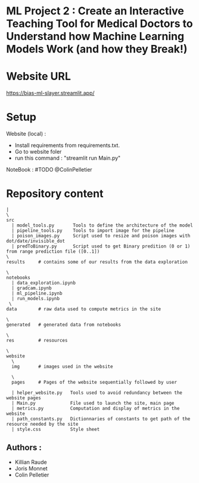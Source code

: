 # ML Project 2 : Create an Interactive Teaching Tool for Medical Doctors to Understand how Machine Learning Models Work (and how they Break!)

# Website URL

https://bias-ml-slayer.streamlit.app/

# Setup

Website (local) : 
- Install requirements from requirements.txt.
- Go to website foler
- run this command : "streamlit run Main.py"

NoteBook : 
#TODO @ColinPelletier

# Repository content

```
|
\
src
  | model_tools.py       Tools to define the architecture of the model
  | pipeline_tools.py    Tools to import image for the pipeline
  | poison_images.py     Script used to resize and poison images with dot/date/invisible_dot
  | predToBinary.py      Script used to get Binary predition (0 or 1) from range prediction file ([0..1])
\
results     # contains some of our results from the data exploration

\
notebooks
  | data_exploration.ipynb
  | gradcam.ipynb
  | ml_pipeline.ipynb
  | run_models.ipynb
 \
data        # raw data used to compute metrics in the site

\
generated   # generated data from notebooks

\
res         # resources 

\
website
  \
  img       # images used in the website

  \
  pages     # Pages of the website sequentially followed by user

  | helper_website.py   Tools used to avoid redundancy between the website pages
  | Main.py             File used to launch the site, main page
  | metrics.py          Computation and display of metrics in the website
  | path_constants.py   Dictionnaries of constants to get path of the resource needed by the site
  | style.css           Style sheet

```
## Authors :

- Killian Raude
- Joris Monnet
- Colin Pelletier

